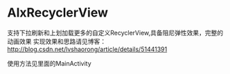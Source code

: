 # AlxRecyclerView
支持下拉刷新和上划加载更多的自定义RecyclerView,具备阻尼弹性效果，完整的动画效果
实现效果和思路请见博客：http://blog.csdn.net/lvshaorong/article/details/51441391


使用方法见里面的MainActivity
